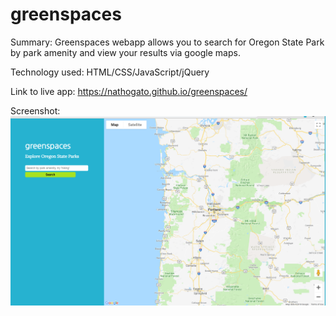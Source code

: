 # greenspaces
Summary: Greenspaces webapp allows you to search for Oregon State Park by park amenity and view your results via google maps. 

Technology used: HTML/CSS/JavaScript/jQuery

Link to live app: https://nathogato.github.io/greenspaces/ 

Screenshot:
![Screenshot](greenspaces_screenshot.png)

